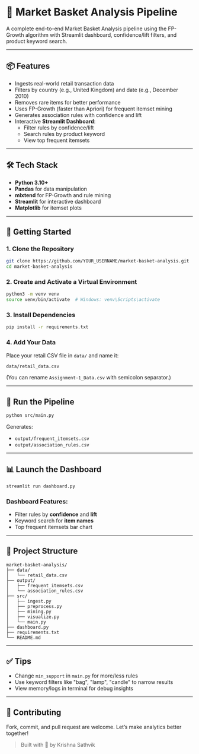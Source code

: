 # 🛒 Market Basket Analysis Pipeline

A complete end-to-end Market Basket Analysis pipeline using the FP-Growth algorithm with Streamlit dashboard, confidence/lift filters, and product keyword search.

---

## 📦 Features

- Ingests real-world retail transaction data
- Filters by country (e.g., United Kingdom) and date (e.g., December 2010)
- Removes rare items for better performance
- Uses FP-Growth (faster than Apriori) for frequent itemset mining
- Generates association rules with confidence and lift
- Interactive **Streamlit Dashboard**:
  - Filter rules by confidence/lift
  - Search rules by product keyword
  - View top frequent itemsets

---

## 🛠 Tech Stack

- **Python 3.10+**
- **Pandas** for data manipulation
- **mlxtend** for FP-Growth and rule mining
- **Streamlit** for interactive dashboard
- **Matplotlib** for itemset plots

---

## 🚀 Getting Started

### 1. Clone the Repository

```bash
git clone https://github.com/YOUR_USERNAME/market-basket-analysis.git
cd market-basket-analysis
```

### 2. Create and Activate a Virtual Environment

```bash
python3 -m venv venv
source venv/bin/activate  # Windows: venv\Scripts\activate
```

### 3. Install Dependencies

```bash
pip install -r requirements.txt
```

### 4. Add Your Data

Place your retail CSV file in `data/` and name it:

```bash
data/retail_data.csv
```

(You can rename `Assignment-1_Data.csv` with semicolon separator.)

---

## 🧪 Run the Pipeline

```bash
python src/main.py
```

Generates:
- `output/frequent_itemsets.csv`
- `output/association_rules.csv`

---

## 📊 Launch the Dashboard

```bash
streamlit run dashboard.py
```

### Dashboard Features:
- Filter rules by **confidence** and **lift**
- Keyword search for **item names**
- Top frequent itemsets bar chart

---

## 📁 Project Structure

```
market-basket-analysis/
├── data/
│   └── retail_data.csv
├── output/
│   ├── frequent_itemsets.csv
│   └── association_rules.csv
├── src/
│   ├── ingest.py
│   ├── preprocess.py
│   ├── mining.py
│   ├── visualize.py
│   └── main.py
├── dashboard.py
├── requirements.txt
└── README.md
```

---

## ✅ Tips

- Change `min_support` in `main.py` for more/less rules
- Use keyword filters like "bag", "lamp", "candle" to narrow results
- View memory/logs in terminal for debug insights

---

## 🤝 Contributing

Fork, commit, and pull request are welcome. Let’s make analytics better together!

> Built with 💙 by Krishna Sathvik
